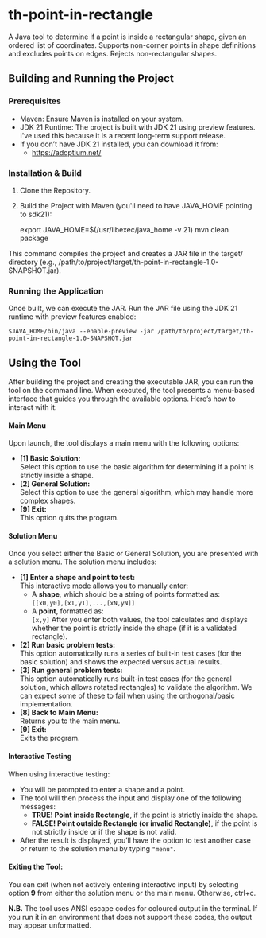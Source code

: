 # th-point-in-rectangle
A Java tool to determine if a point is inside a rectangular shape, given an ordered list of coordinates. Supports non-corner points in shape definitions and excludes points on edges. Rejects non-rectangular shapes.


## Building and Running the Project

### Prerequisites
- Maven: Ensure Maven is installed on your system.
- JDK 21 Runtime: The project is built with JDK 21 using preview features. I've used this because it is a recent long-term support release.
- If you don’t have JDK 21 installed, you can download it from:
   - https://adoptium.net/

### Installation & Build
1.	Clone the Repository.
2.	Build the Project with Maven (you'll need to have JAVA_HOME pointing to sdk21):

    export JAVA_HOME=$(/usr/libexec/java_home -v 21)
    mvn clean package

This command compiles the project and creates a JAR file in the target/ directory (e.g., /path/to/project/target/th-point-in-rectangle-1.0-SNAPSHOT.jar).

### Running the Application
Once built, we can execute the JAR.
Run the JAR file using the JDK 21 runtime with preview features enabled:

    $JAVA_HOME/bin/java --enable-preview -jar /path/to/project/target/th-point-in-rectangle-1.0-SNAPSHOT.jar

## Using the Tool

After building the project and creating the executable JAR, you can run the tool on the command line. When executed, the tool presents a menu-based interface that guides you through the available options. Here’s how to interact with it:

#### Main Menu
   Upon launch, the tool displays a main menu with the following options:
  - **[1] Basic Solution:**  
    Select this option to use the basic algorithm for determining if a point is strictly inside a shape.
  - **[2] General Solution:**  
    Select this option to use the general algorithm, which may handle more complex shapes.
  - **[9] Exit:**  
    This option quits the program.

#### Solution Menu
   Once you select either the Basic or General Solution, you are presented with a solution menu. The solution menu includes:
  - **[1] Enter a shape and point to test:**  
    This interactive mode allows you to manually enter:
    - A **shape**, which should be a string of points formatted as:  
      `[[x0,y0],[x1,y1],...,[xN,yN]]`
    - A **point**, formatted as:  
      `[x,y]`
      After you enter both values, the tool calculates and displays whether the point is strictly inside the shape (if it is a validated rectangle).
  - **[2] Run basic problem tests:**  
    This option automatically runs a series of built-in test cases (for the basic solution) and shows the expected versus actual results.
  - **[3] Run general problem tests:**  
    This option automatically runs built-in test cases (for the general solution, which allows rotated rectangles) to validate the algorithm. We can expect some of these to fail when using the orthogonal/basic implementation.
  - **[8] Back to Main Menu:**  
    Returns you to the main menu.
  - **[9] Exit:**  
    Exits the program.

#### Interactive Testing
   When using interactive testing:
  - You will be prompted to enter a shape and a point.
  - The tool will then process the input and display one of the following messages:
    - **TRUE! Point inside Rectangle**, if the point is strictly inside the shape.
    - **FALSE! Point outside Rectangle (or invalid Rectangle)**, if the point is not strictly inside or if the shape is not valid.
  - After the result is displayed, you’ll have the option to test another case or return to the solution menu by typing `"menu"`.

#### Exiting the Tool:
   You can exit (when not actively entering interactive input) by selecting option **9** from either the solution menu or the main menu. Otherwise, ctrl+c.

**N.B.** The tool uses ANSI escape codes for coloured output in the terminal. If you run it in an environment that does not support these codes, the output may appear unformatted.